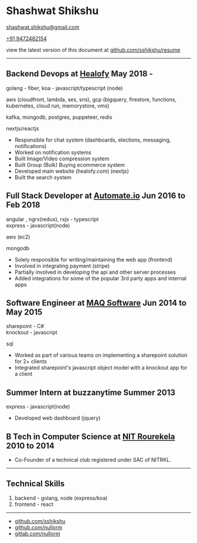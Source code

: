 # Shashwat Shikshu

[shashwat.shikshu@gmail.com](mailto:shashwat.shikshu@gmail.com)

[+91 9472482154](tel:+919472482154)

view the latest version of this document at [github.com/sshikshu/resume](https://github.com/sshikshu/resume)

<hr />

## Backend Devops at [Healofy](https://healofy.com) May 2018 -

golang - fiber, koa - javascript/typescript (node)

aws (cloudfront, lambda, ses, sns), gcp (bigquery, firestore, functions, kubernetes, cloud run, memorystore, vms)

kafka, mongodb, postgres, puppeteer, redis

nextjs/reactjs

- Responsible for chat system (dashboards, elections, messaging, notifications)
- Worked on notification systems
- Built Image/Video compression system
- Built Group (Bulk) Buying ecommerce system
- Developed main website (healofy.com) (nextjs)
- Built the search system

## Full Stack Developer at [Automate.io](https://automate.io/app) Jun 2016 to Feb 2018

angular , ngrx(redux), rxjs - typescript  
express - javascript(node)

aws (ec2)

mongodb

- Solely responsible for writing/maintaining the web app (frontend)
- Involved in integrating payment (stripe)
- Partially involved in developing the api and other server processes
- Added integrations for some of the popular 3rd party apps and internal apps

## Software Engineer at [MAQ Software](https://maqsoftware.com/) Jun 2014 to May 2015

sharepoint - C#  
knockout - javascript

sql

- Worked as part of various teams on implementing a sharepoint solution for 2+ clients
- Integrated sharepoint's javascript object model with a knockout app for a client

## Summer Intern at buzzanytime Summer 2013

express - javascript(node)

- Developed web dashboard (jquery)

## B Tech in Computer Science at [NIT Rourekela](http://www.nitrkl.ac.in/) 2010 to 2014

- Co-Founder of a technical club registered under SAC of NITRKL.

<hr />

## Technical Skills

1. backend - golang, node (express/koa)
2. frontend - react

<hr />

- [github.com/sshikshu](https://github.com/sshikshu)
- [github.com/nullorm](https://github.com/nullorm)
- [gitlab.com/nullorm](https://gitlab.com/nullorm)
